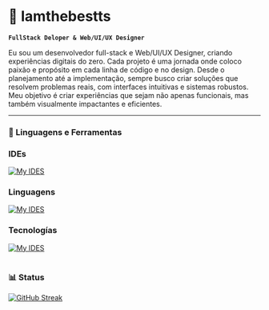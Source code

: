 # 🧠 Iamthebestts

**`FullStack Deloper & Web/UI/UX Designer`**

Eu sou um desenvolvedor full-stack e Web/UI/UX Designer, criando experiências digitais do zero. Cada projeto é uma jornada onde coloco paixão e propósito em cada linha de código e no design. Desde o planejamento até a implementação, sempre busco criar soluções que resolvem problemas reais, com interfaces intuitivas e sistemas robustos. Meu objetivo é criar experiências que sejam não apenas funcionais, mas também visualmente impactantes e eficientes.

---

### 🧰 Linguagens e Ferramentas

### IDEs
[![My IDES](https://skillicons.dev/icons?i=webstorm,vscode,visualstudio,atom)](https://skillicons.dev)

### Linguagens
[![My IDES](https://skillicons.dev/icons?i=ts,js,react,css,html,lua,py)](https://skillicons.dev)


### Tecnologías
[![My IDES](https://skillicons.dev/icons?i=express,nodejs,mongo)](https://skillicons.dev)

#

### 📊 Status
[![GitHub Streak](https://streak-stats.demolab.com?user=iamthebestts&theme=dark&locale=pt_BR)](https://git.io/streak-stats)
